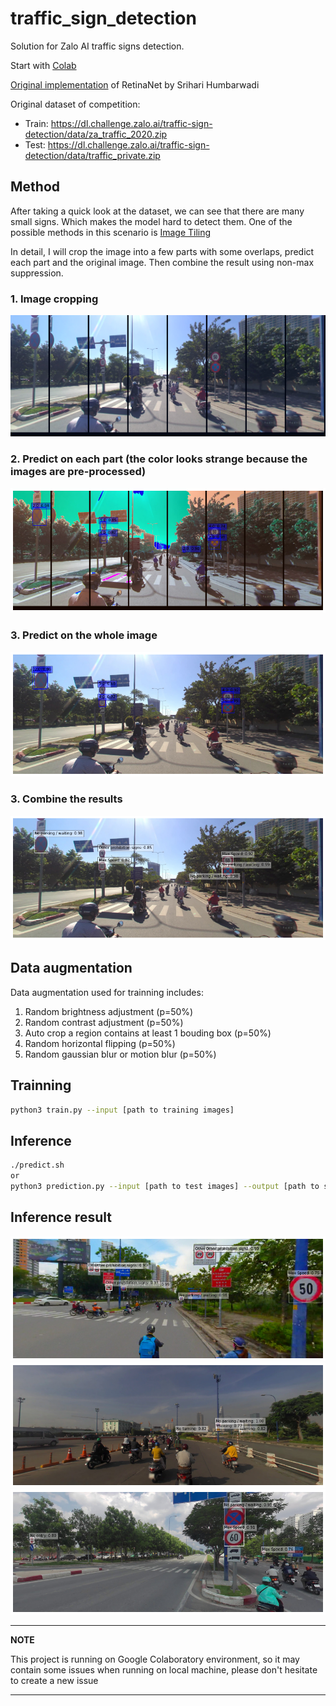 # traffic_sign_detection

Solution for Zalo AI traffic signs detection.

Start with [Colab](https://github.com/ptran1203/traffic_sign_detection/blob/main/traffic_signs_detection.ipynb)

[Original implementation](https://keras.io/examples/vision/retinanet/) of RetinaNet by Srihari Humbarwadi

Original dataset of competition:
+ Train: https://dl.challenge.zalo.ai/traffic-sign-detection/data/za_traffic_2020.zip
+ Test: https://dl.challenge.zalo.ai/traffic-sign-detection/data/traffic_private.zip

## Method
After taking a quick look at the dataset, we can see that there are many small signs. Which makes the model hard to detect them. One of the possible methods in this scenario is [Image Tiling](https://openaccess.thecvf.com/content_CVPRW_2019/papers/UAVision/Unel_The_Power_of_Tiling_for_Small_Object_Detection_CVPRW_2019_paper.pdf)

In detail, I will crop the image into a few parts with some overlaps, predict each part and the original image. Then combine the result using non-max suppression.

### 1. Image cropping
![tiling](./images/tiling.png)

### 2. Predict on each part (the color looks strange because the images are pre-processed)
![tiling](./images/tiling_pred_small.png)

### 3. Predict on the whole image
![tiling](./images/tiling_pred_big.png)

### 3. Combine the results
![tiling](./images/tiling_pred.png)

## Data augmentation

Data augmentation used for trainning includes:

1. Random brightness adjustment (p=50%)
2. Random contrast adjustment (p=50%)
3. Auto crop a region contains at least 1 bouding box (p=50%)
4. Random horizontal flipping (p=50%)
5. Random gaussian blur or motion blur (p=50%)


## Trainning

```bash
python3 train.py --input [path to training images]
```

## Inference

```bash
./predict.sh
or
python3 prediction.py --input [path to test images] --output [path to submission file]
```

## Inference result

![./images/pred_1.png](./images/pred_1.png)
![./images/pred_2.png](./images/pred_2.png)
![./images/pred_3.png](./images/pred_3.png)

---
**NOTE**

This project is running on Google Colaboratory environment, so it may contain some issues when running on local machine, please don't hesitate to create a new issue

---
